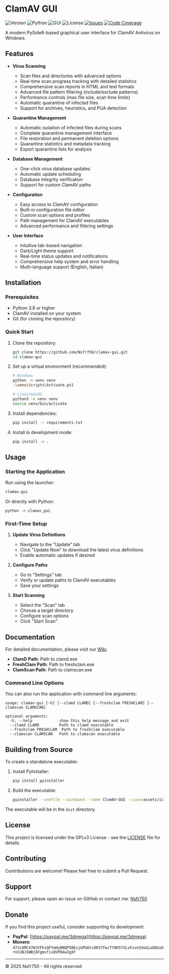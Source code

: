 # ClamAV GUI

![Version](https://img.shields.io/badge/Version-1.1.0-blue)
![Python](https://img.shields.io/badge/Python-3.10%20%7C%203.11%20%7C%203.12-blue)
![GUI](https://img.shields.io/badge/GUI-PyQt6.6-blue)
![License](https://img.shields.io/badge/License-GPLv3-blue)
[![Issues](https://img.shields.io/github/issues/Nsfr750/clamav-gui)](https://github.com/Nsfr750/clamav-gui/issues)
[![Code Coverage](https://codecov.io/gh/Nsfr750/clamav-gui/branch/main/graph/badge.svg)](https://codecov.io/gh/Nsfr750/clamav-gui)

A modern PySide6-based graphical user interface for ClamAV Antivirus on Windows.

## Features

- **Virus Scanning**

  - Scan files and directories with advanced options
  - Real-time scan progress tracking with detailed statistics
  - Comprehensive scan reports in HTML and text formats
  - Advanced file pattern filtering (include/exclude patterns)
  - Performance controls (max file size, scan time limits)
  - Automatic quarantine of infected files
  - Support for archives, heuristics, and PUA detection

- **Quarantine Management**

  - Automatic isolation of infected files during scans
  - Complete quarantine management interface
  - File restoration and permanent deletion options
  - Quarantine statistics and metadata tracking
  - Export quarantine lists for analysis

- **Database Management**

  - One-click virus database updates
  - Automatic update scheduling
  - Database integrity verification
  - Support for custom ClamAV paths

- **Configuration**

  - Easy access to ClamAV configuration
  - Built-in configuration file editor
  - Custom scan options and profiles
  - Path management for ClamAV executables
  - Advanced performance and filtering settings

- **User Interface**

  - Intuitive tab-based navigation
  - Dark/Light theme support
  - Real-time status updates and notifications
  - Comprehensive help system and error handling
  - Multi-language support (English, Italian)

## Installation

### Prerequisites

- Python 3.8 or higher
- ClamAV installed on your system
- Git (for cloning the repository)

### Quick Start

1. Clone the repository:

   ```bash
   git clone https://github.com/Nsfr750/clamav-gui.git
   cd clamav-gui
   ```

2. Set up a virtual environment (recommended):

   ```bash
   # Windows
   python -m venv venv
   .\venv\Scripts\Activate.ps1

   # Linux/macOS
   python3 -m venv venv
   source venv/bin/activate
   ```

3. Install dependencies:

   ```bash
   pip install -r requirements.txt
   ```

4. Install in development mode:

   ```bash
   pip install -e .
   ```

## Usage

### Starting the Application

Run using the launcher:

```bash
clamav-gui
```

Or directly with Python:

```bash
python -m clamav_gui
```

### First-Time Setup

1. **Update Virus Definitions**
   - Navigate to the "Update" tab
   - Click "Update Now" to download the latest virus definitions
   - Enable automatic updates if desired

2. **Configure Paths**
   - Go to "Settings" tab
   - Verify or update paths to ClamAV executables
   - Save your settings

3. **Start Scanning**
   - Select the "Scan" tab
   - Choose a target directory
   - Configure scan options
   - Click "Start Scan"

## Documentation

For detailed documentation, please visit our [Wiki](https://github.com/Nsfr750/clamav-gui/wiki).

- **ClamD Path**: Path to clamd.exe
- **FreshClam Path**: Path to freshclam.exe
- **ClamScan Path**: Path to clamscan.exe

### Command Line Options

You can also run the application with command line arguments:

```text
usage: clamav-gui [-h] [--clamd CLAMD] [--freshclam FRESHCLAM] [--clamscan CLAMSCAN]

optional arguments:
  -h, --help            show this help message and exit
  --clamd CLAMD         Path to clamd executable
  --freshclam FRESHCLAM  Path to freshclam executable
  --clamscan CLAMSCAN   Path to clamscan executable
```

## Building from Source

To create a standalone executable:

1. Install PyInstaller:

   ```bash
   pip install pyinstaller
   ```

2. Build the executable:

   ```bash
   pyinstaller --onefile --windowed --name ClamAV-GUI --icon=assets/icon.ico clamav_gui/__main__.py
   ```

The executable will be in the `dist` directory.

## License

This project is licensed under the GPLv3 License - see the [LICENSE](LICENSE) file for details.

## Contributing

Contributions are welcome! Please feel free to submit a Pull Request.

## Support

For support, please open an issue on GitHub or contact me: [Nsfr750](mailto:nsfr750@yandex.com)

## Donate

If you find this project useful, consider supporting its development:

- **PayPal**: [https://paypal.me/3dmega](https://paypal.me/3dmega)
- **Monero**: `47Jc6MC47WJVFhiQFYwHyBNQP5BEsjUPG6tc8R37FwcTY8K5Y3LvFzveSXoGiaDQSxDrnCUBJ5WBj6Fgmsfix8VPD4w3gXF`

---

© 2025 Nsfr750 - All rights reserved
